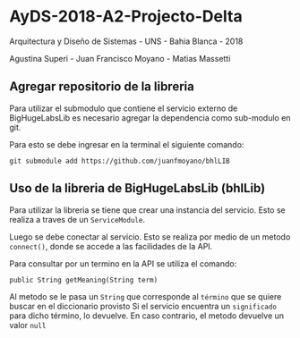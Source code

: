 # AyDS-2018-A2-Projecto-Delta

Arquitectura y Diseño de Sistemas - UNS - Bahia Blanca - 2018

Agustina Superi -
Juan Francisco Moyano -
Matias Massetti

## Agregar repositorio de la libreria 

Para utilizar el submodulo que contiene el servicio externo de BigHugeLabsLib es necesario agregar la dependencia como sub-modulo 
en git.

Para esto se debe ingresar en la terminal el siguiente comando:

```git submodule add https://github.com/juanfmoyano/bhlLIB```

## Uso de la libreria de BigHugeLabsLib (bhlLib)

Para utilizar la libreria se tiene que crear una instancia del servicio. Esto se realiza a traves de un ```ServiceModule```.

Luego se debe conectar al servicio. Esto se realiza por medio de un metodo ```connect()```, donde se accede a las facilidades de la API.

Para consultar por un termino en la API se utiliza el comando:

```public String getMeaning(String term)```

Al metodo se le pasa un ```String``` que corresponde al ```término``` que se quiere buscar en el diccionario provisto
Si el servicio encuentra un ```significado``` para dicho término, lo devuelve. En caso contrario, el metodo devuelve un valor ```null```
